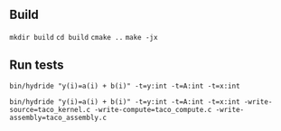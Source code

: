 
## Build
`mkdir build`
`cd build`
`cmake ..`
`make -jx`

## Run tests

    bin/hydride "y(i)=a(i) + b(i)" -t=y:int -t=A:int -t=x:int

    bin/hydride "y(i)=a(i) + b(i)" -t=y:int -t=A:int -t=x:int -write-source=taco_kernel.c -write-compute=taco_compute.c -write-assembly=taco_assembly.c